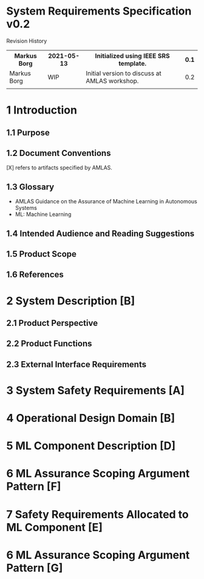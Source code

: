 # System Requirements Specification v0.2

Revision History
<table>
<tr>
<th>Markus Borg</th>
<th>2021-05-13</th>
<th>Initialized using IEEE SRS template.</th>
<th>0.1</th>
</tr>
<tr>
<td>Markus Borg</td>
<td>WIP</td>
<td>Initial version to discuss at AMLAS workshop.</td>
<td>0.2</td>
</tr>
<tr>
<td></td>
<td></td>
<td></td>
<td></td>
</tr>
</table>

# 1 Introduction #
## 1.1 Purpose ##
## 1.2 Document Conventions ##
[X] refers to artifacts specified by AMLAS.
## 1.3 Glossary
- AMLAS Guidance on the Assurance of Machine Learning in Autonomous Systems
- ML: Machine Learning

## 1.4 Intended Audience and Reading Suggestions ##
## 1.5 Product Scope ##
## 1.6 References ##

# 2 System Description [B] #
## 2.1 Product Perspective ##
## 2.2 Product Functions ##
## 2.3 External Interface Requirements ##

# 3 System Safety Requirements [A] #

# 4 Operational Design Domain [B] #

# 5 ML Component Description [D] #

# 6 ML Assurance Scoping Argument Pattern [F] #

# 7 Safety Requirements Allocated to ML Component [E] #

# 6 ML Assurance Scoping Argument Pattern [G] #
